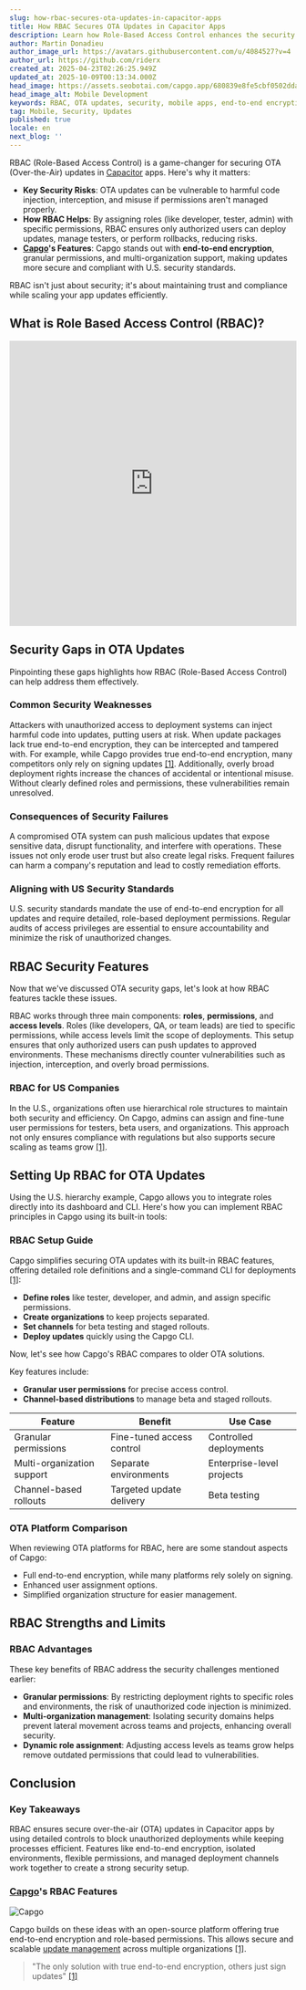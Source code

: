 ```yaml
---
slug: how-rbac-secures-ota-updates-in-capacitor-apps
title: How RBAC Secures OTA Updates in Capacitor Apps
description: Learn how Role-Based Access Control enhances the security of OTA updates in mobile apps, protecting against vulnerabilities and ensuring compliance.
author: Martin Donadieu
author_image_url: https://avatars.githubusercontent.com/u/4084527?v=4
author_url: https://github.com/riderx
created_at: 2025-04-23T02:26:25.949Z
updated_at: 2025-10-09T00:13:34.000Z
head_image: https://assets.seobotai.com/capgo.app/680839e8fe5cbf0502ddad36-1745375221230.jpg
head_image_alt: Mobile Development
keywords: RBAC, OTA updates, security, mobile apps, end-to-end encryption, role-based access control, deployment permissions
tag: Mobile, Security, Updates
published: true
locale: en
next_blog: ''
---
```


RBAC (Role-Based Access Control) is a game-changer for securing OTA (Over-the-Air) updates in [Capacitor](https://capacitorjs.com/) apps. Here's why it matters:

-   **Key Security Risks**: OTA updates can be vulnerable to harmful code injection, interception, and misuse if permissions aren't managed properly.
-   **How RBAC Helps**: By assigning roles (like developer, tester, admin) with specific permissions, RBAC ensures only authorized users can deploy updates, manage testers, or perform rollbacks, reducing risks.
-   **[Capgo](https://capgo.app/)'s Features**: Capgo stands out with **end-to-end encryption**, granular permissions, and multi-organization support, making updates more secure and compliant with U.S. security standards.

RBAC isn't just about security; it's about maintaining trust and compliance while scaling your app updates efficiently.

## What is Role Based Access Control (RBAC)?

<iframe src="https://www.youtube.com/embed/-aPHg0uRYUI" aria-label="YouTube video player" frameborder="0" allow="accelerometer; autoplay; clipboard-write; encrypted-media; gyroscope; picture-in-picture; web-share" referrerpolicy="strict-origin-when-cross-origin" style="width: 100%; height: 500px;" allowfullscreen></iframe>

## Security Gaps in OTA Updates

Pinpointing these gaps highlights how RBAC (Role-Based Access Control) can help address them effectively.

### Common Security Weaknesses

Attackers with unauthorized access to deployment systems can inject harmful code into updates, putting users at risk. When update packages lack true end-to-end encryption, they can be intercepted and tampered with. For example, while Capgo provides true end-to-end encryption, many competitors only rely on signing updates [\[1\]](https://capgo.app/). Additionally, overly broad deployment rights increase the chances of accidental or intentional misuse. Without clearly defined roles and permissions, these vulnerabilities remain unresolved.

### Consequences of Security Failures

A compromised OTA system can push malicious updates that expose sensitive data, disrupt functionality, and interfere with operations. These issues not only erode user trust but also create legal risks. Frequent failures can harm a company's reputation and lead to costly remediation efforts.

### Aligning with US Security Standards

U.S. security standards mandate the use of end-to-end encryption for all updates and require detailed, role-based deployment permissions. Regular audits of access privileges are essential to ensure accountability and minimize the risk of unauthorized changes.

## RBAC Security Features

Now that we've discussed OTA security gaps, let's look at how RBAC features tackle these issues.

RBAC works through three main components: **roles**, **permissions**, and **access levels**. Roles (like developers, QA, or team leads) are tied to specific permissions, while access levels limit the scope of deployments. This setup ensures that only authorized users can push updates to approved environments. These mechanisms directly counter vulnerabilities such as injection, interception, and overly broad permissions.

### RBAC for US Companies

In the U.S., organizations often use hierarchical role structures to maintain both security and efficiency. On Capgo, admins can assign and fine-tune user permissions for testers, beta users, and organizations. This approach not only ensures compliance with regulations but also supports secure scaling as teams grow [\[1\]](https://capgo.app/).

## Setting Up RBAC for OTA Updates

Using the U.S. hierarchy example, Capgo allows you to integrate roles directly into its dashboard and CLI. Here's how you can implement RBAC principles in Capgo using its built-in tools:

### RBAC Setup Guide

Capgo simplifies securing OTA updates with its built-in RBAC features, offering detailed role definitions and a single-command CLI for deployments [\[1\]](https://capgo.app/):

-   **Define roles** like tester, developer, and admin, and assign specific permissions.
-   **Create organizations** to keep projects separated.
-   **Set channels** for beta testing and staged rollouts.
-   **Deploy updates** quickly using the Capgo CLI.

Now, let's see how Capgo's RBAC compares to older OTA solutions.

Key features include:

-   **Granular user permissions** for precise access control.
-   **Channel-based distributions** to manage beta and staged rollouts.

| Feature | Benefit | Use Case |
| --- | --- | --- |
| Granular permissions | Fine-tuned access control | Controlled deployments |
| Multi-organization support | Separate environments | Enterprise-level projects |
| Channel-based rollouts | Targeted update delivery | Beta testing |

### OTA Platform Comparison

When reviewing OTA platforms for RBAC, here are some standout aspects of Capgo:

-   Full end-to-end encryption, while many platforms rely solely on signing.
-   Enhanced user assignment options.
-   Simplified organization structure for easier management.

## RBAC Strengths and Limits

### RBAC Advantages

These key benefits of RBAC address the security challenges mentioned earlier:

-   **Granular permissions**: By restricting deployment rights to specific roles and environments, the risk of unauthorized code injection is minimized.
-   **Multi-organization management**: Isolating security domains helps prevent lateral movement across teams and projects, enhancing overall security.
-   **Dynamic role assignment**: Adjusting access levels as teams grow helps remove outdated permissions that could lead to vulnerabilities.

## Conclusion

### Key Takeaways

RBAC ensures secure over-the-air (OTA) updates in Capacitor apps by using detailed controls to block unauthorized deployments while keeping processes efficient. Features like end-to-end encryption, isolated environments, flexible permissions, and managed deployment channels work together to create a strong security setup.

### [Capgo](https://capgo.app/)'s RBAC Features

![Capgo](https://assets.seobotai.com/capgo.app/680839e8fe5cbf0502ddad36/95506b8280be0626e7b237b754ba8f1b.jpg)

Capgo builds on these ideas with an open-source platform offering true end-to-end encryption and role-based permissions. This allows secure and scalable [update management](https://capgo.app/docs/plugin/cloud-mode/manual-update/) across multiple organizations [\[1\]](https://capgo.app/).

> "The only solution with true end-to-end encryption, others just sign updates" [\[1\]](https://capgo.app/)